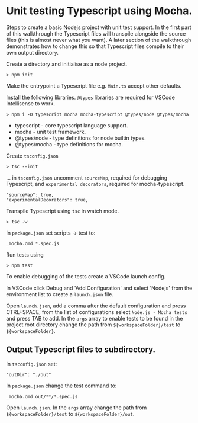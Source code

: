 # Unit testing Typescript using Mocha.

Steps to create a basic Nodejs project with unit test support. In the first part of this walkthrough the Typescript files will transpile alongside the source files (this is almost never what you want). A later section of the walkthrough demonstrates how to change this so that Typescript files compile to their own output directory. 

Create a directory and initialise as a node project.

    > npm init

Make the entrypoint a Typescript file e.g. `Main.ts` accept other defaults.

Install the following libraries. `@types` libraries are required for VSCode Intellisense to work.

    > npm i -D typescript mocha mocha-typescript @types/node @types/mocha

* typescript - core typescript language support.
* mocha - unit test framework.
* @types/node - type definitions for node builtin types.
* @types/mocha - type definitions for mocha.

Create `tsconfig.json`

    > tsc --init

... in `tsconfig.json` uncomment `sourceMap`, required for debugging Typescript, and `experimental decorators`, required for mocha-typescript.

    "sourceMap": true,
    "experimentalDecorators": true,

Transpile Typescript using `tsc` in watch mode.

    > tsc -w

In `package.json` set scripts -> test to:

    _mocha.cmd *.spec.js

Run tests using

    > npm test

To enable debugging of the tests create a VSCode launch config.

In VSCode click Debug and 'Add Configuration' and select 'Nodejs' from the environment list to create a `launch.json` file.

Open `launch.json`, add a comma after the default configuration and press CTRL+SPACE, from the list of configurations select `Node.js - Mocha tests` and press TAB to add. In the `args` array to enable tests to be found in the project root directory change the path from `${workspaceFolder}/test` to `${workspaceFolder}`.


## Output Typescript files to subdirectory.

In `tsconfig.json` set:

    "outDir": "./out"

In `package.json` change the test command to:

    _mocha.cmd out/**/*.spec.js

Open `launch.json`. In the `args` array change the path from `${workspaceFolder}/test` to `${workspaceFolder}/out`.


